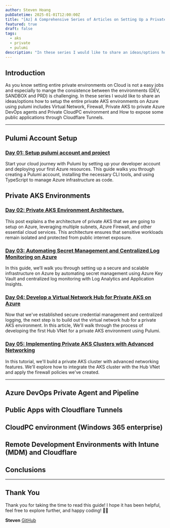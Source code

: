 ```yaml
---
author: Steven Hoang
pubDatetime: 2025-01-01T12:00:00Z
title: "[Az] A Comprehensive Series of Articles on Setting Up a Private AKS Environment on Azure with Pulumi"
featured: true
draft: false
tags:
  - aks
  - private
  - pulumi
description: "In these series I would like to share an ideas/options how to setup the entire private AKS environments on Azure using pulumi includes Virtual Network, Firewall, Private AKS to private Azure DevOps agents and Private CloudPC environment and How to expose some public applications through Cloudflare Tunnels."
---
```


## Introduction

As you know setting entire private environments on Cloud is not a easy jobs and especially to mange the consistence between the environments (DEV, SANDBOX and PRD) is challenging.
In these series I would like to share an ideas/options how to setup the entire private AKS environments on Azure using pulumi includes Virtual Network, Firewall, Private AKS to private Azure DevOps agents
and Private CloudPC environment and How to expose some public applications through Cloudflare Tunnels.

---

## Pulumi Account Setup

### [Day 01: Setup pulumi account and project](/posts/az-01-pulumi-setup-developer-account)

Start your cloud journey with Pulumi by setting up your developer account and deploying your first Azure resources.
This guide walks you through creating a Pulumi account, installing the necessary CLI tools, and using TypeScript to manage Azure infrastructure as code.

## Private AKS Environments

### [Day 02: Private AKS Environment Architecture.](/posts/az-02-pulumi-private-ask-env-architecture)

This post explains a the architecture of private AKS that we are going to setup on Azure, leveraging multiple subnets, Azure Firewall, and other essential cloud services.
This architecture ensures that sensitive workloads remain isolated and protected from public internet exposure.

### [Day 03: Automating Secret Management and Centralized Log Monitoring on Azure](/posts/az-03-pulumi-private-ask-credential-log-management)

In this guide, we’ll walk you through setting up a secure and scalable infrastructure on Azure by automating secret management using Azure Key Vault and centralized log monitoring with Log Analytics and Application Insights.

### [Day 04: Develop a Virtual Network Hub for Private AKS on Azure](/posts/az-04-pulumi-private-aks-hub-vnet-development)

Now that we've established secure credential management and centralized logging, the next step is to build out the virtual network hub for a private AKS environment.
In this article, We'll walk through the process of developing the first Hub VNet for a private AKS environment using Pulumi.

### [Day 05: Implementing Private AKS Clusters with Advanced Networking](/posts/az-05-pulumi-private-aks-cluster-env)

In this tutorial, we'll build a private AKS cluster with advanced networking features.
We'll explore how to integrate the AKS cluster with the Hub VNet and apply the firewall policies we've created.

---

## Azure DevOps Private Agent and Pipeline

## Public Apps with Cloudflare Tunnels

## CloudPC environment (Windows 365 enterprise)

## Remote Development Environments with Intune (MDM) and Cloudflare

## Conclusions

---

## Thank You

Thank you for taking the time to read this guide! I hope it has been helpful, feel free to explore further, and happy coding! 🌟✨

**Steven**
[GitHub](https://github.com/baoduy)

